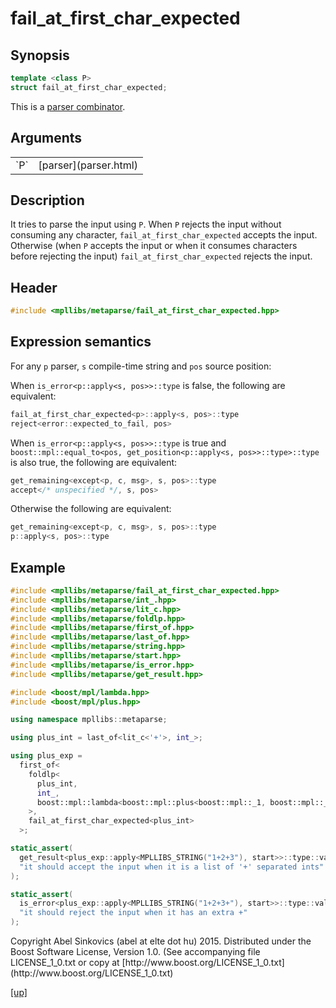 # fail_at_first_char_expected

## Synopsis

```cpp
template <class P>
struct fail_at_first_char_expected;
```

This is a [parser combinator](parser_combinator.html).

## Arguments

<table cellpadding='0' cellspacing='0'>
  <tr>
    <td>`P`</td>
    <td>[parser](parser.html)</td>
  </tr>
</table>

## Description

It tries to parse the input using `P`. When `P` rejects the input without
consuming any character, `fail_at_first_char_expected` accepts the input.
Otherwise (when `P` accepts the input or when it consumes characters before
rejecting the input) `fail_at_first_char_expected` rejects the input.

## Header

```cpp
#include <mpllibs/metaparse/fail_at_first_char_expected.hpp>
```

## Expression semantics

For any `p` parser, `s` compile-time string and `pos` source position:

When `is_error<p::apply<s, pos>>::type` is false, the following are equivalent:

```cpp
fail_at_first_char_expected<p>::apply<s, pos>::type
reject<error::expected_to_fail, pos>
```

When `is_error<p::apply<s, pos>>::type` is true and
`boost::mpl::equal_to<pos, get_position<p::apply<s, pos>>::type>::type` is also
true, the following are equivalent:

```cpp
get_remaining<except<p, c, msg>, s, pos>::type
accept</* unspecified */, s, pos>
```

Otherwise the following are equivalent:

```cpp
get_remaining<except<p, c, msg>, s, pos>::type
p::apply<s, pos>::type
```

## Example

```cpp
#include <mpllibs/metaparse/fail_at_first_char_expected.hpp>
#include <mpllibs/metaparse/int_.hpp>
#include <mpllibs/metaparse/lit_c.hpp>
#include <mpllibs/metaparse/foldlp.hpp>
#include <mpllibs/metaparse/first_of.hpp>
#include <mpllibs/metaparse/last_of.hpp>
#include <mpllibs/metaparse/string.hpp>
#include <mpllibs/metaparse/start.hpp>
#include <mpllibs/metaparse/is_error.hpp>
#include <mpllibs/metaparse/get_result.hpp>

#include <boost/mpl/lambda.hpp>
#include <boost/mpl/plus.hpp>

using namespace mpllibs::metaparse;

using plus_int = last_of<lit_c<'+'>, int_>;

using plus_exp =
  first_of<
    foldlp<
      plus_int,
      int_,
      boost::mpl::lambda<boost::mpl::plus<boost::mpl::_1, boost::mpl::_2>>::type
    >,
    fail_at_first_char_expected<plus_int>
  >;

static_assert(
  get_result<plus_exp::apply<MPLLIBS_STRING("1+2+3"), start>>::type::value == 6,
  "it should accept the input when it is a list of '+' separated ints"
);

static_assert(
  is_error<plus_exp::apply<MPLLIBS_STRING("1+2+3+"), start>>::type::value,
  "it should reject the input when it has an extra +"
);
```

<p class="copyright">
Copyright Abel Sinkovics (abel at elte dot hu) 2015.
Distributed under the Boost Software License, Version 1.0.
(See accompanying file LICENSE_1_0.txt or copy at
[http://www.boost.org/LICENSE_1_0.txt](http://www.boost.org/LICENSE_1_0.txt)
</p>

[[up]](reference.html)

